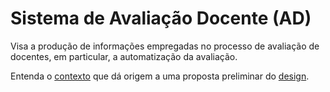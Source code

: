 # Sistema de Avaliação Docente (AD)

Visa a produção de informações empregadas no processo
de avaliação de docentes, em particular, a automatização
da avaliação. 

Entenda o [contexto](documentacao/cenario-inicio.md) que dá origem
a uma proposta preliminar do [design](documentacao/design.md).

